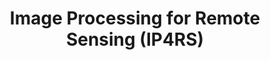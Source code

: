 ---
layout: teaching_course
#
update_date: 2022-03-04
title: Image Processing for Remote Sensing (IP4RS)
banner_image: IP4RS.png
semester: Summer semester 2022
credit_point: 4 SWS/6 ECTS
participants: 50
date_time: Monday and Friday 10:00-12:00
location: H2032 (Monday) and A151 (Friday)
isis_link: https://isis.tu-berlin.de/course/view.php?id=29349
#
description: |
  This course will introduce fundamental concepts and techniques in the content of remote sensing and image processing for Earth observation from space. The course starts by introducing core concepts in remote sensing (describing the processes by which images are captured by sensors mounted on satellite and airborne platforms and key characteristics of the acquired images). Then, fundamental methodologies for processing, analyzing, and visualizing remotely sensed imagery are introduced. Topics include representation of high-dimensional remote sensing images, time and frequency domain representations, filtering and enhancement. Practical applications will be provided throughout the course.
  <br />
  <br />
  For the details about the course content, please visit the <a href="https://moseskonto.tu-berlin.de/moses/modultransfersystem/bolognamodule/beschreibung/anzeigen.html?nummer=40937&version=2&sprache=2" target="_blank">Moses</a> page. <br />
  <br />
  If you have any questions regarding the organization of the course, do not hesitate to contact us at: <a href="mailto:sekr@rsim.tu-berlin.de">sekr@rsim.tu-berlin.de</a>.

announcements:
  - The IP4RS course will be given in-person in this semester. However, due to a very high number of registered students at ISIS, the first introduction lecture is decided to be given online through Zoom. For Zoom link, please visit <a href="https://isis.tu-berlin.de/course/view.php?id=29349" target="_blank">our ISIS link</a>.
  - The course will be organized as an in-person course. The first introduction lecture will be given on April 22nd at 10am at A151.

lecturers:
    - name: Prof. Dr. Begüm Demir
      link_ext: begum-demir
    - name: Kai Norman Clasen
      link_ext: kai-norman-clasen
    - name: Tom Burgert
      link_ext: tom-burgert

---
